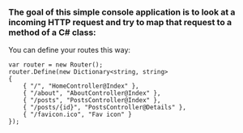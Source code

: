 ### The goal of this simple console application is to look at a incoming HTTP request and try to map that request to a method of a C# class:  
You can define your routes this way:
```
var router = new Router();
router.Define(new Dictionary<string, string>
{
    { "/", "HomeController@Index" },
    { "/about", "AboutController@Index" },
    { "/posts", "PostsController@Index" },
    { "/posts/{id}", "PostsController@Details" },
    { "/favicon.ico", "Fav icon" }
});
```